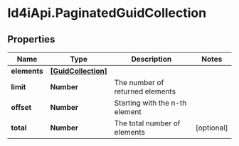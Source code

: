# Id4iApi.PaginatedGuidCollection

## Properties
Name | Type | Description | Notes
------------ | ------------- | ------------- | -------------
**elements** | [**[GuidCollection]**](GuidCollection.md) |  | 
**limit** | **Number** | The number of returned elements | 
**offset** | **Number** | Starting with the n-th element | 
**total** | **Number** | The total number of elements | [optional] 


